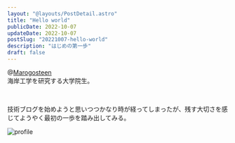 ```yaml
---
layout: "@layouts/PostDetail.astro"
title: "Hello world"
publicDate: 2022-10-07
updateDate: 2022-10-07
postSlug: "20221007-hello-world"
description: "はじめの第一歩"
draft: false
---
```


@[Marogosteen](https://marogosteen-pages.web.app/)<br>海岸工学を研究する大学院生。

<br/>

技術ブログを始めようと思いつつかなり時が経ってしまったが、残す大切さを感じてようやく最初の一歩を踏み出してみる。

![profile](https://storage.cloud.google.com/marogosteen-pages-storage/2022/awaji_drone.png?authuser=1)
